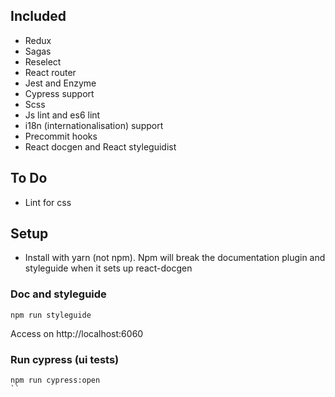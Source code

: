 ## Included

* Redux
* Sagas
* Reselect
* React router
* Jest and Enzyme
* Cypress support
* Scss
* Js lint and es6 lint
* i18n (internationalisation) support
* Precommit hooks
* React docgen and React styleguidist

## To Do

* Lint for css

## Setup

* Install with yarn (not npm). Npm will break the documentation plugin and styleguide when it sets up react-docgen

### Doc and styleguide

```
npm run styleguide
```

Access on http://localhost:6060

### Run cypress (ui tests)

```
npm run cypress:open
``